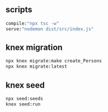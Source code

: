 

## scripts
```bash
compile:"npx tsc -w"
serve:"nodemon dist/src/index.js"
```


## knex migration
```bash
npx knex migrate:make create_Persons
npx knex migrate:latest 
```
   

## knex seed
```bash
npx seed:seeds
knex seed:run
```